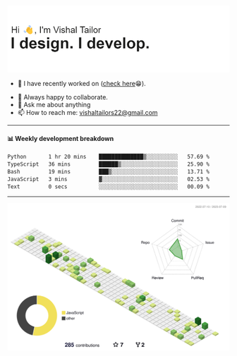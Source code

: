 ![Hi, I'm Vishal Tailor. I design. I develop.](https://github.com/vishaltailors/vishaltailors/blob/main/header.png?raw=true)

- 🔭 I have recently worked on ([check here](https://vishaltailor.com)😁).
<!-- - 🎦 Currently watching: JavaScript: The Hard Parts By Will Sentance. -->
- 👯 Always happy to collaborate.
- 💬 Ask me about anything
- 📫 How to reach me: <a href="mailto:vishaltailors22@gmail.com">vishaltailors22@gmail.com</a>

<hr /> 
<h4>📊 Weekly development breakdown</h4>
<!--START_SECTION:waka-->

```txt
Python       1 hr 20 mins    ██████████████▒░░░░░░░░░░   57.69 %
TypeScript   36 mins         ██████▒░░░░░░░░░░░░░░░░░░   25.90 %
Bash         19 mins         ███▒░░░░░░░░░░░░░░░░░░░░░   13.71 %
JavaScript   3 mins          ▓░░░░░░░░░░░░░░░░░░░░░░░░   02.53 %
Text         0 secs          ░░░░░░░░░░░░░░░░░░░░░░░░░   00.09 %
```

<!--END_SECTION:waka-->
<hr /> 

![](./profile-3d-contrib/profile-green-animate.svg)
